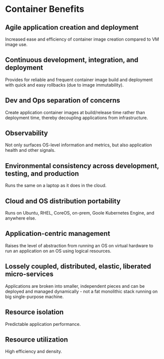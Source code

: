 # Container Benefits

## Agile application creation and deployment

Increased ease and efficiency of container image creation compared to VM image
use.

## Continuous development, integration, and deployment

Provides for reliable and frequent container image build and deployment with
quick and easy rollbacks (due to image immutability).

## Dev and Ops separation of concerns

Create application container images at build/release time rather than deployment
time, thereby decoupling applications from infrastructure.

## Observability

Not only surfaces OS-level information and metrics, but also application health
and other signals.

## Environmental consistency across development, testing, and production

Runs the same on a laptop as it does in the cloud.

## Cloud and OS distribution portability

Runs on Ubuntu, RHEL, CoreOS, on-prem, Goole Kubernetes Engine, and anywhere
else.

## Application-centric management

Raises the level of abstraction from running an OS on virtual hardware to run an
application on an OS using logical resources.

## Lossely coupled, distributed, elastic, liberated micro-services

Applications are broken into smaller, independent pieces and can be deployed and
managed dynamically - not a fat monolithic stack running on big single-purpose
machine.

## Resource isolation

Predictable application performance.

## Resource utilization

High efficiency and density.
